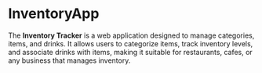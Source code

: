 # InventoryApp
The **Inventory Tracker** is a web application designed to manage categories, items, and drinks. It allows users to categorize items, track inventory levels, and associate drinks with items, making it suitable for restaurants, cafes, or any business that manages inventory.

